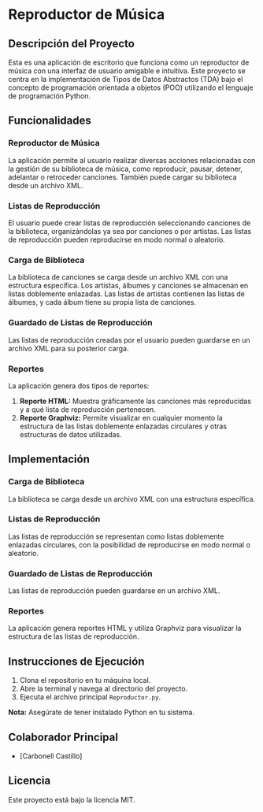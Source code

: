 # Reproductor de Música

## Descripción del Proyecto

Esta es una aplicación de escritorio que funciona como un reproductor de música con una interfaz de usuario amigable e intuitiva. Este proyecto se centra en la implementación de Tipos de Datos Abstractos (TDA) bajo el concepto de programación orientada a objetos (POO) utilizando el lenguaje de programación Python.

## Funcionalidades

### Reproductor de Música
La aplicación permite al usuario realizar diversas acciones relacionadas con la gestión de su biblioteca de música, como reproducir, pausar, detener, adelantar o retroceder canciones. También puede cargar su biblioteca desde un archivo XML.

### Listas de Reproducción
El usuario puede crear listas de reproducción seleccionando canciones de la biblioteca, organizándolas ya sea por canciones o por artistas. Las listas de reproducción pueden reproducirse en modo normal o aleatorio.

### Carga de Biblioteca
La biblioteca de canciones se carga desde un archivo XML con una estructura específica. Los artistas, álbumes y canciones se almacenan en listas doblemente enlazadas. Las listas de artistas contienen las listas de álbumes, y cada álbum tiene su propia lista de canciones.

### Guardado de Listas de Reproducción
Las listas de reproducción creadas por el usuario pueden guardarse en un archivo XML para su posterior carga.

### Reportes
La aplicación genera dos tipos de reportes:
1. **Reporte HTML:** Muestra gráficamente las canciones más reproducidas y a qué lista de reproducción pertenecen.
2. **Reporte Graphviz:** Permite visualizar en cualquier momento la estructura de las listas doblemente enlazadas circulares y otras estructuras de datos utilizadas.

## Implementación

### Carga de Biblioteca
La biblioteca se carga desde un archivo XML con una estructura específica.

### Listas de Reproducción
Las listas de reproducción se representan como listas doblemente enlazadas circulares, con la posibilidad de reproducirse en modo normal o aleatorio.

### Guardado de Listas de Reproducción
Las listas de reproducción pueden guardarse en un archivo XML.

### Reportes
La aplicación genera reportes HTML y utiliza Graphviz para visualizar la estructura de las listas de reproducción.

## Instrucciones de Ejecución

1. Clona el repositorio en tu máquina local.
2. Abre la terminal y navega al directorio del proyecto.
3. Ejecuta el archivo principal `Reproductor.py`.

**Nota:** Asegúrate de tener instalado Python en tu sistema.

## Colaborador Principal
- [Carbonell Castillo]

## Licencia
Este proyecto está bajo la licencia MIT.
